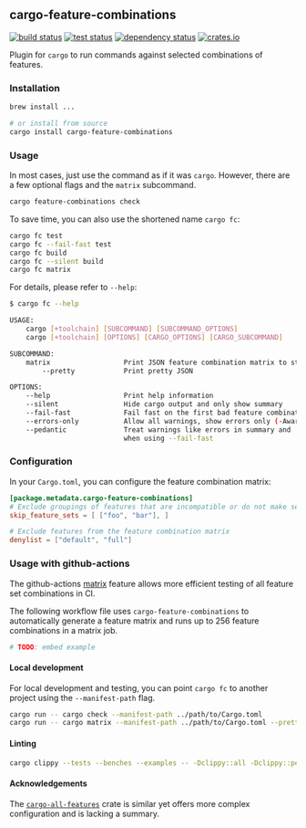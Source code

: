 ## cargo-feature-combinations

[<img alt="build status" src="https://img.shields.io/github/actions/workflow/status/romnn/cargo-feature-combinations/build.yml?label=build">](https://github.com/romnn/cargo-feature-combinations/actions/workflows/build.yml)
[<img alt="test status" src="https://img.shields.io/github/actions/workflow/status/romnn/cargo-feature-combinations/test.yml?label=test">](https://github.com/romnn/cargo-feature-combinations/actions/workflows/test.yml)
[![dependency status](https://deps.rs/repo/github/romnn/cargo-feature-combinations/status.svg)](https://deps.rs/repo/github/romnn/cargo-feature-combinations)
[<img alt="crates.io" src="https://img.shields.io/crates/v/cargo-feature-combinations">](https://crates.io/crates/cargo-feature-combinations)

Plugin for `cargo` to run commands against selected combinations of features.

### Installation

```bash
brew install ...

# or install from source
cargo install cargo-feature-combinations
```

### Usage

In most cases, just use the command as if it was `cargo`.
However, there are a few optional flags and the `matrix` subcommand.

```bash
cargo feature-combinations check
```

To save time, you can also use the shortened name `cargo fc`:

```bash
cargo fc test
cargo fc --fail-fast test
cargo fc build
cargo fc --silent build
cargo fc matrix
```

For details, please refer to `--help`:

```bash
$ cargo fc --help

USAGE:
    cargo [+toolchain] [SUBCOMMAND] [SUBCOMMAND_OPTIONS]
    cargo [+toolchain] [OPTIONS] [CARGO_OPTIONS] [CARGO_SUBCOMMAND]

SUBCOMMAND:
    matrix                  Print JSON feature combination matrix to stdout
        --pretty            Print pretty JSON

OPTIONS:
    --help                  Print help information
    --silent                Hide cargo output and only show summary
    --fail-fast             Fail fast on the first bad feature combination
    --errors-only           Allow all warnings, show errors only (-Awarnings)
    --pedantic              Treat warnings like errors in summary and
                            when using --fail-fast
```

### Configuration

In your `Cargo.toml`, you can configure the feature combination matrix:

```toml
[package.metadata.cargo-feature-combinations]
# Exclude groupings of features that are incompatible or do not make sense
skip_feature_sets = [ ["foo", "bar"], ]

# Exclude features from the feature combination matrix
denylist = ["default", "full"]
```

### Usage with github-actions

The github-actions [matrix](https://docs.github.com/en/actions/using-jobs/using-a-matrix-for-your-jobs) feature allows more efficient testing of all feature set combinations in CI.

The following workflow file uses `cargo-feature-combinations` to automatically generate a feature matrix and runs up to 256 feature combinations in a matrix job.

```yaml
# TODO: embed example
```

#### Local development

For local development and testing, you can point `cargo fc` to another project using
the `--manifest-path` flag.

```bash
cargo run -- cargo check --manifest-path ../path/to/Cargo.toml
cargo run -- cargo matrix --manifest-path ../path/to/Cargo.toml --pretty
```

#### Linting

```bash
cargo clippy --tests --benches --examples -- -Dclippy::all -Dclippy::pedantic
```

#### Acknowledgements

The [`cargo-all-features`](https://crates.io/crates/cargo-all-features) crate is similar yet offers more complex configuration and is lacking a summary.

